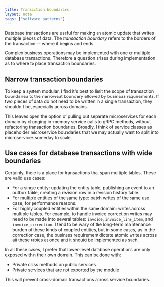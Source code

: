 ```yaml
---
title: Transaction boundaries
layout: note
tags: ["software patterns"]
---
```


Database transactions are useful for making an atomic update that writes multiple pieces of data. The _transaction boundary_ refers to the borders of the transaction -- where it begins and ends.

Complex business operations may be implemented with one or multiple database transactions. Therefore a question arises during implementation as to where to place transaction boundaries.

## Narrow transaction boundaries

To keep a system modular, I find it's best to limit the scope of transaction boundaries to the narrowest boundary allowed by business requirements. If two pieces of data do not need to be written in a single transaction, they shouldn't be, especially across domains.

This leaves open the option of pulling out separate microservices for each domain by changing in-memory service calls to gRPC methods, without refactoring transaction boundaries. Broadly, I think of service classes as placeholder microservice boundaries that we may actually want to split into microservices someday to scale.

## Use cases for database transactions with wide boundaries

Certainly, there is a place for transactions that span multiple tables. These are valid use cases:

- For a single entity: updating the entity table, publishing an event to an outbox table, creating a revision row in a revision history table.
- For multiple entities of the same type: batch writes of the same use case, for performance reasons.
- For highly coupled entities within the same domain: writes across multiple tables. For example, to handle invoice correction writes may need to be made into several tables: `invoice`, `invoice_line_item`, and `invoice_correction`. I tend to be wary of the long-term maintenance burden of these kinds of coupled entities, but in some cases, as in the correction case, the business requirement dictate atomic writes across all these tables at once and it should be implemented as such.

In all these cases, I prefer that lower-level database operations are only exposed within their own domain. This can be done with:

- Private class methods on public services
- Private services that are not exported by the module

This will prevent cross-domain transactions across service boundaries.
